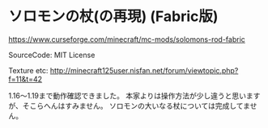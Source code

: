 # ソロモンの杖(の再現) (Fabric版)
https://www.curseforge.com/minecraft/mc-mods/solomons-rod-fabric

SourceCode: MIT License

Texture etc: http://minecraft125user.nisfan.net/forum/viewtopic.php?f=11&t=42

1.16～1.19まで動作確認できました。
本家よりは操作方法が少し違うと思いますが、そこらへんはすみません。
ソロモンの大いなる杖については完成してません。
